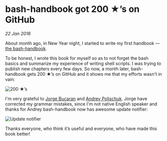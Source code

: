 # bash-handbook got 200 ★’s on GitHub

_22 Jan 2016_

About month ago, in New Year night, I started to write my first handbook — [the bash-handbook][bash-handbook].

To be honest, I wrote this book for myself so as to not forget the bash basics and summarize my experience of writing shell scripts. I was trying to publish new chapters every few days. So now, a month later, bash-handbook gets 200 ★’s on GitHub and it shows me that my efforts wasn't in vain:

![200 ★’s](http://cs627119.vk.me/v627119906/1f657/OHAPkuPh7dM.jpg)

I'm very grateful to [Jorge Bucaran](https://github.com/bucaran) and [Andrey Polischuk](https://github.com/andrepolischuk). Jorge have corrected my grammar mistakes, since I'm not native English speaker and thanks for Andrey bash-handbook now has awesome update notifier:

![Update notifier](https://cloud.githubusercontent.com/assets/8956796/12447240/dd34c4d0-bf7f-11e5-862c-bfb033e2b6cc.png)

Thanks everyone, who think it’s useful and everyone, who have made this book better! 

[bash-handbook]: https://github.com/denysdovhan/bash-handbook
